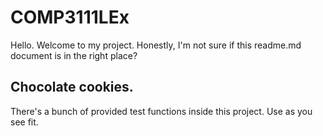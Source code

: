 # COMP3111LEx

Hello. Welcome to my project. Honestly, I'm not sure if this readme.md document is in the right place?
## Chocolate cookies. 
There's a bunch of provided test functions inside this project. Use as you see fit. 
